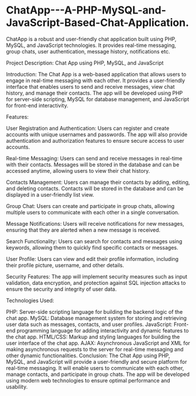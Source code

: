 # ChatApp---A-PHP-MySQL-and-JavaScript-Based-Chat-Application.
ChatApp is a robust and user-friendly chat application built using PHP, MySQL, and JavaScript technologies. It provides real-time messaging, group chats, user authentication, message history, notifications etc.

Project Description: Chat App using PHP, MySQL, and JavaScript

Introduction:
The Chat App is a web-based application that allows users to engage in real-time messaging with each other. It provides a user-friendly interface that enables users to send and receive messages, view chat history, and manage their contacts. The app will be developed using PHP for server-side scripting, MySQL for database management, and JavaScript for front-end interactivity.

Features:

User Registration and Authentication: Users can register and create accounts with unique usernames and passwords. The app will also provide authentication and authorization features to ensure secure access to user accounts.

Real-time Messaging: Users can send and receive messages in real-time with their contacts. Messages will be stored in the database and can be accessed anytime, allowing users to view their chat history.

Contacts Management: Users can manage their contacts by adding, editing, and deleting contacts. Contacts will be stored in the database and can be displayed in a user-friendly list view.

Group Chat: Users can create and participate in group chats, allowing multiple users to communicate with each other in a single conversation.

Message Notifications: Users will receive notifications for new messages, ensuring that they are alerted when a new message is received.

Search Functionality: Users can search for contacts and messages using keywords, allowing them to quickly find specific contacts or messages.

User Profile: Users can view and edit their profile information, including their profile picture, username, and other details.

Security Features: The app will implement security measures such as input validation, data encryption, and protection against SQL injection attacks to ensure the security and integrity of user data.

Technologies Used:

PHP: Server-side scripting language for building the backend logic of the chat app.
MySQL: Database management system for storing and retrieving user data such as messages, contacts, and user profiles.
JavaScript: Front-end programming language for adding interactivity and dynamic features to the chat app.
HTML/CSS: Markup and styling languages for building the user interface of the chat app.
AJAX: Asynchronous JavaScript and XML for making asynchronous requests to the server for real-time messaging and other dynamic functionalities.
Conclusion:
The Chat App using PHP, MySQL, and JavaScript will provide a user-friendly and secure platform for real-time messaging. It will enable users to communicate with each other, manage contacts, and participate in group chats. The app will be developed using modern web technologies to ensure optimal performance and usability.

